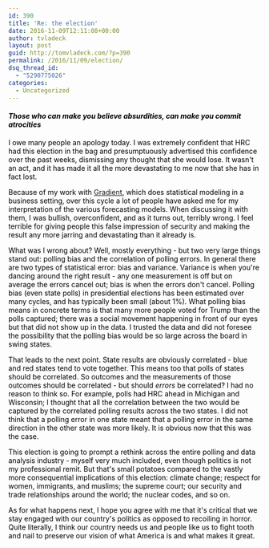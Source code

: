 ```yaml
---
id: 390
title: 'Re: the election'
date: 2016-11-09T12:11:08+00:00
author: tvladeck
layout: post
guid: http://tomvladeck.com/?p=390
permalink: /2016/11/09/election/
dsq_thread_id:
  - "5290775026"
categories:
  - Uncategorized
---
```

<h4 style="color: #000000;"><em>Those who can make you believe absurdities, can make you commit atrocities</em></h4>
<p style="color: #000000;">I owe many people an apology today. I was extremely confident that HRC had this election in the bag and presumptuously advertised this confidence over the past weeks, dismissing any thought that she would lose. It wasn't an act, and it has made it all the more devastating to me now that she has in fact lost.</p>
<p style="color: #000000;">Because of my work with <a href="http://www.gradientmetrics.com" target="_blank">Gradient</a>, which does statistical modeling in a business setting, over this cycle a lot of people have asked me for my interpretation of the various forecasting models. When discussing it with them, I was bullish, overconfident, and as it turns out, terribly wrong. I feel terrible for giving people this false impression of security and making the result any more jarring and devastating than it already is.</p>
<p style="color: #000000;">What was I wrong about? Well, mostly everything - but two very large things stand out: polling bias and the correlation of polling errors. In general there are two types of statistical error: bias and variance. Variance is when you're dancing around the right result - any one measurement is off but on average the errors cancel out; bias is when the errors don't cancel. Polling bias (even state polls) in presidential elections has been estimated over many cycles, and has typically been small (about 1%). What polling bias means in concrete terms is that many more people voted for Trump than the polls captured; there was a social movement happening in front of our eyes but that did not show up in the data. I trusted the data and did not foresee the possibility that the polling bias would be so large across the board in swing states.</p>
<p style="color: #000000;">That leads to the next point. State results are obviously correlated - blue and red states tend to vote together. This means too that polls of states should be correlated. So outcomes and the measurements of those outcomes should be correlated - but should <em>errors</em> be correlated? I had no reason to think so. For example, polls had HRC ahead in Michigan and Wisconsin; I thought that all the correlation between the two would be captured by the correlated polling results across the two states. I did not think that a polling error in one state meant that a polling error in the same direction in the other state was more likely. It is obvious now that this was the case.</p>
<p style="color: #000000;">This election is going to prompt a rethink across the entire polling and data analysis industry - myself very much included, even though politics is not my professional remit. But that's small potatoes compared to the vastly more consequential implications of this election: climate change; respect for women, immigrants, and muslims; the supreme court; our security and trade relationships around the world; the nuclear codes, and so on.</p>
<p style="color: #000000;">As for what happens next, I hope you agree with me that it's critical that we stay engaged with our country's politics as opposed to recoiling in horror. Quite literally, I think our country needs us and people like us to fight tooth and nail to preserve our vision of what America is and what makes it great.</p>